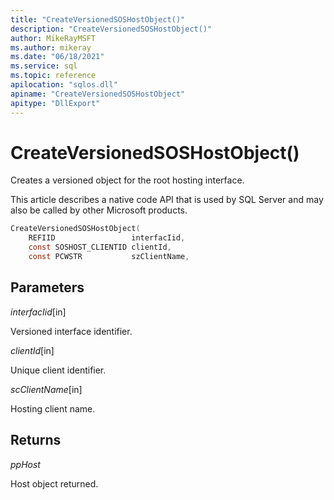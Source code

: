 ```yaml
---
title: "CreateVersionedSOSHostObject()"
description: "CreateVersionedSOSHostObject()"
author: MikeRayMSFT
ms.author: mikeray
ms.date: "06/18/2021"
ms.service: sql
ms.topic: reference
apilocation: "sqlos.dll"
apiname: "CreateVersionedSOSHostObject"
apitype: "DllExport"
---
```


# CreateVersionedSOSHostObject()

Creates a versioned object for the root hosting interface.

This article describes a native code API that is used by SQL Server and may also be called by other Microsoft products.

```c
CreateVersionedSOSHostObject(
    REFIID                 interfacIid, 
    const SOSHOST_CLIENTID clientId,    
    const PCWSTR           szClientName,
```

## Parameters

*interfacIid*[in]

Versioned interface identifier.

*clientId*[in]

Unique client identifier.

*scClientName*[in]

Hosting client name.

## Returns

*ppHost*

Host object returned.
